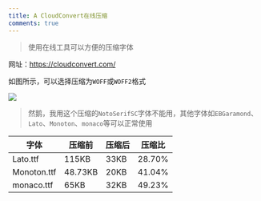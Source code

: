 ```yaml
---
title: A CloudConvert在线压缩
comments: true
---
```


> 使用在线工具可以方便的压缩字体

网址：https://cloudconvert.com/

如图所示，可以选择压缩为`WOFF`或`WOFF2`格式

<img src="https://my-gallery-1306340269.cos.ap-beijing.myqcloud.com/mastermao/Snipaste_2023-03-14_22-39-23.webp" >

> 然鹅，我用这个压缩的`NotoSerifSC`字体不能用，其他字体如`EBGaramond`、`Lato`、`Monoton`、`monaco`等可以正常使用

| 字体        | 压缩前  | 压缩后 | 压缩比 |
| ----------- | ------- | ------ | ------ |
| Lato.ttf    | 115KB   | 33KB   | 28.70% |
| Monoton.ttf | 48.73KB | 20KB   | 41.04% |
| monaco.ttf  | 65KB    | 32KB   | 49.23% |